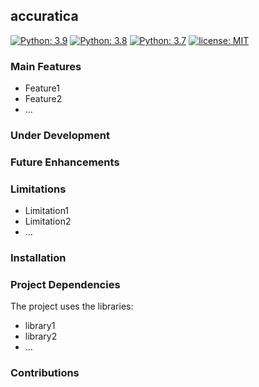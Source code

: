 ## accuratica

[![Python: 3.9](https://img.shields.io/badge/Python-3.9-blue.svg)](#)
[![Python: 3.8](https://img.shields.io/badge/Python-3.8-green.svg)](#)
[![Python: 3.7](https://img.shields.io/badge/Python-3.7-yellow.svg)](#)
[![license: MIT](https://img.shields.io/badge/license-MIT-orange.svg)](https://opensource.org/licenses/MIT)


### Main Features

* Feature1 
* Feature2
* ...


### Under Development



### Future Enhancements



### Limitations

* Limitation1
* Limitation2
* ...


### Installation


### Project Dependencies

The project uses the libraries:

* library1
* library2
* ...


### Contributions



<!--
**accuratica/accuratica** is a ✨ _special_ ✨ repository because its `README.md` (this file) appears on your GitHub profile.

Here are some ideas to get you started:

- 🔭 I’m currently working on ...
- 🌱 I’m currently learning ...
- 👯 I’m looking to collaborate on ...
- 🤔 I’m looking for help with ...
- 💬 Ask me about ...
- 📫 How to reach me: ...
- 😄 Pronouns: ...
- ⚡ Fun fact: ...
-->
